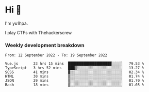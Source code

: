 # Hi 👋

I'm yu1hpa.

I play CTFs with Thehackerscrew

### Weekly development breakdown

<!--START_SECTION:waka-->

```text
From: 12 September 2022 - To: 19 September 2022

Vue.js       23 hrs 15 mins  ████████████████████░░░░░   79.53 %
TypeScript   3 hrs 52 mins   ███▒░░░░░░░░░░░░░░░░░░░░░   13.27 %
SCSS         41 mins         ▓░░░░░░░░░░░░░░░░░░░░░░░░   02.34 %
HTML         30 mins         ▒░░░░░░░░░░░░░░░░░░░░░░░░   01.74 %
JSON         29 mins         ▒░░░░░░░░░░░░░░░░░░░░░░░░   01.70 %
Bash         18 mins         ▒░░░░░░░░░░░░░░░░░░░░░░░░   01.05 %
```

<!--END_SECTION:waka-->


